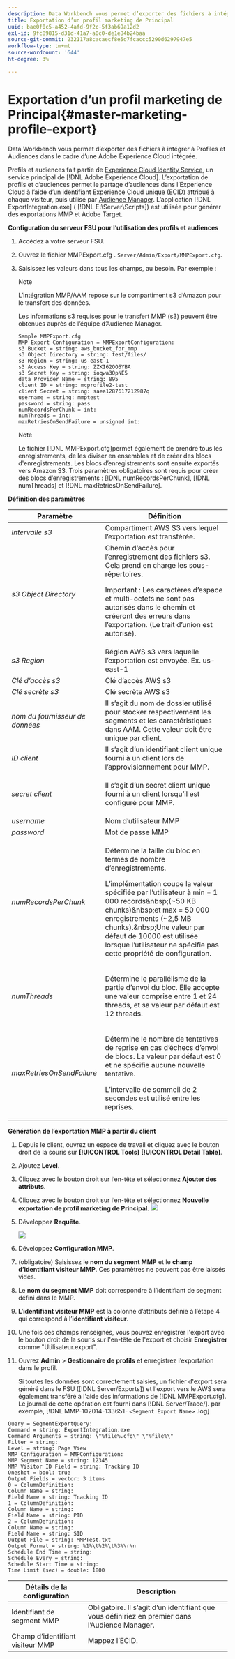 ```yaml
---
description: Data Workbench vous permet d’exporter des fichiers à intégrer à l’exportation de profils et d’audiences dans le cadre d’une Adobe Experience Cloud intégrée.
title: Exportation d’un profil marketing de Principal
uuid: bae0f0c5-a452-4afd-9f2c-5f3ab69a12d2
exl-id: 9fc89815-d31d-41a7-a0c0-de1e84b24baa
source-git-commit: 232117a8cacaecf8e5d7fcaccc5290d6297947e5
workflow-type: tm+mt
source-wordcount: '644'
ht-degree: 3%

---
```


# Exportation d’un profil marketing de Principal{#master-marketing-profile-export}

Data Workbench vous permet d’exporter des fichiers à intégrer à Profiles et Audiences dans le cadre d’une Adobe Experience Cloud intégrée.

<!-- <a id="section_731922BC8628479198A41EF3EA72F2FF"></a> -->

Profils et audiences fait partie de [Experience Cloud Identity Service](https://experienceleague.adobe.com/docs/id-service/using/home.html?lang=fr), un service principal de [!DNL Adobe Experience Cloud]. L’exportation de profils et d’audiences permet le partage d’audiences dans l’Experience Cloud à l’aide d’un identifiant Experience Cloud unique (ECID) attribué à chaque visiteur, puis utilisé par [Audience Manager](https://docs.adobe.com/content/help/fr-FR/experience-cloud/user-guides/home.html). L’application [!DNL ExportIntegration.exe] ( [!DNL E:\Server\Scripts]) est utilisée pour générer des exportations MMP et Adobe Target.

**Configuration du serveur FSU pour l’utilisation des profils et audiences**

1. Accédez à votre serveur FSU.
1. Ouvrez le fichier MMPExport.cfg . `Server/Admin/Export/MMPExport.cfg`.
1. Saisissez les valeurs dans tous les champs, au besoin. Par exemple :

   >[!NOTE]
   >
   >L’intégration MMP/AAM repose sur le compartiment s3 d’Amazon pour le transfert des données.
   >
   >
   >Les informations s3 requises pour le transfert MMP (s3) peuvent être obtenues auprès de l’équipe d’Audience Manager.

   ```
   Sample MMPExport.cfg
   MMP Export Configuration = MMPExportConfiguration: 
   s3 Bucket = string: aws_bucket_for_mmp 
   s3 Object Directory = string: test/files/ 
   s3 Region = string: us-east-1 
   s3 Access Key = string: ZZKI62OO5YBA 
   s3 Secret Key = string: ioqwa3OpNE5 
   data Provider Name = string: 895 
   client ID = string: mcprofile2-test 
   client Secret = string: saea1287617212987q 
   username = string: mmptest 
   password = string: pass 
   numRecordsPerChunk = int:  
   numThreads = int:  
   maxRetriesOnSendFailure = unsigned int:
   ```

   >[!NOTE]
   >
   >Le fichier [!DNL MMPExport.cfg]permet également de prendre tous les enregistrements, de les diviser en ensembles et de créer des blocs d&#39;enregistrements. Les blocs d’enregistrements sont ensuite exportés vers Amazon S3. Trois paramètres obligatoires sont requis pour créer des blocs d’enregistrements : [!DNL numRecordsPerChunk], [!DNL numThreads] et [!DNL maxRetriesOnSendFailure].

**Définition des paramètres**

<table id="table_DDEFBC45895A4663973F9C2EB9052FEF"> 
 <thead> 
  <tr> 
   <th colname="col1" class="entry"> Paramètre </th> 
   <th colname="col2" class="entry"> Définition </th> 
  </tr> 
 </thead>
 <tbody> 
  <tr> 
   <td colname="col1"> <i>Intervalle s3</i> </td> 
   <td colname="col2"> Compartiment AWS S3 vers lequel l’exportation est transférée. </td> 
  </tr> 
  <tr> 
   <td colname="col1"> <i>s3 Object Directory</i> </td> 
   <td colname="col2"> Chemin d’accès pour l’enregistrement des fichiers s3. Cela prend en charge les sous-répertoires. <p> <p>Important :  Les caractères d’espace et multi-octets ne sont pas autorisés dans le chemin et créeront des erreurs dans l’exportation. (Le trait d’union est autorisé). </p> </p> </td> 
  </tr> 
  <tr> 
   <td colname="col1"> <i>s3 Region</i> </td> 
   <td colname="col2"> Région AWS s3 vers laquelle l’exportation est envoyée. Ex. us-east-1 </td> 
  </tr> 
  <tr> 
   <td colname="col1"> <i>Clé d’accès s3</i> </td> 
   <td colname="col2"> Clé d’accès AWS s3 </td> 
  </tr> 
  <tr> 
   <td colname="col1"> <i>Clé secrète s3</i> </td> 
   <td colname="col2"> Clé secrète AWS s3 </td> 
  </tr> 
  <tr> 
   <td colname="col1"> <i>nom du fournisseur de données</i> </td> 
   <td colname="col2"> Il s’agit du nom de dossier utilisé pour stocker respectivement les segments et les caractéristiques dans AAM. Cette valeur doit être unique par client. </td> 
  </tr> 
  <tr> 
   <td colname="col1"> <i>ID client</i> </td> 
   <td colname="col2"> Il s’agit d’un identifiant client unique fourni à un client lors de l’approvisionnement pour MMP. </td> 
  </tr> 
  <tr> 
   <td colname="col1"> <i>secret client</i> </td> 
   <td colname="col2"> <p><i></i>Il s’agit d’un secret client unique fourni à un client lorsqu’il est configuré pour MMP. </p> </td> 
  </tr> 
  <tr> 
   <td colname="col1"> <i>username</i> </td> 
   <td colname="col2"> Nom d’utilisateur MMP </td> 
  </tr> 
  <tr> 
   <td colname="col1"> <i>password</i> </td> 
   <td colname="col2"> Mot de passe MMP </td> 
  </tr> 
  <tr> 
   <td colname="col1"> <i>numRecordsPerChunk</i> </td> 
   <td colname="col2"> <p>Détermine la taille du bloc en termes de nombre d’enregistrements. </p> <p>L’implémentation coupe la valeur spécifiée par l’utilisateur à min = 1 000 records&amp;nbsp;(~50 KB chunks)&amp;nbsp;et max = 50 000 enregistrements (~2,5 MB chunks).&amp;nbsp;Une valeur par défaut de 10000 est utilisée lorsque l’utilisateur ne spécifie pas cette propriété de configuration. </p> </td> 
  </tr> 
  <tr> 
   <td colname="col1"> <i>numThreads</i> </td> 
   <td colname="col2"> <p>Détermine le parallélisme de la partie d’envoi du bloc. Elle accepte une valeur comprise entre 1 et 24 threads, et sa valeur par défaut est 12 threads. </p> </td> 
  </tr> 
  <tr> 
   <td colname="col1"> <i>maxRetriesOnSendFailure</i> </td> 
   <td colname="col2"> <p>Détermine le nombre de tentatives de reprise en cas d’échecs d’envoi de blocs. La valeur par défaut est 0 et ne spécifie aucune nouvelle tentative. </p> <p>L’intervalle de sommeil de 2 secondes est utilisé entre les reprises. </p> </td> 
  </tr> 
 </tbody> 
</table>

**Génération de l’exportation MMP à partir du client**

1. Depuis le client, ouvrez un espace de travail et cliquez avec le bouton droit de la souris sur **[!UICONTROL Tools]** **[!UICONTROL Detail Table]**.
1. Ajoutez **Level**.
1. Cliquez avec le bouton droit sur l’en-tête et sélectionnez **Ajouter des attributs**.
1. Cliquez avec le bouton droit sur l’en-tête et sélectionnez **Nouvelle exportation de profil marketing de Principal**. ![](assets/mmp_mmp_export.png)
1. Développez **Requête**.

   ![](assets/mmp_mmp_query.png)

1. Développez **Configuration MMP**.
1. (obligatoire) Saisissez le **nom du segment MMP** et le **champ d’identifiant visiteur MMP**. Ces paramètres ne peuvent pas être laissés vides.
1. Le **nom du segment MMP** doit correspondre à l’identifiant de segment défini dans le MMP.
1. **L’identifiant visiteur MMP** est la colonne d’attributs définie à l’étape 4 qui correspond à l’**identifiant visiteur**.
1. Une fois ces champs renseignés, vous pouvez enregistrer l&#39;export avec le bouton droit de la souris sur l&#39;en-tête de l&#39;export et choisir **Enregistrer** comme &quot;Utilisateur\.export&quot;.
1. Ouvrez **Admin** > **Gestionnaire de profils** et enregistrez l’exportation dans le profil.

   Si toutes les données sont correctement saisies, un fichier d&#39;export sera généré dans le FSU ([!DNL Server/Exports]) et l&#39;export vers le AWS sera également transféré à l&#39;aide des informations de [!DNL MMPExport.cfg]. Le journal de cette opération est fourni dans [!DNL Server/Trace/]. par exemple, [!DNL MMP-102014-133651- `<Segment Export Name>` .log]

```
Query = SegmentExportQuery: 
Command = string: ExportIntegration.exe 
Command Arguments = string: \"%file%.cfg\" \"%file%\" 
Filter = string: 
Level = string: Page View 
MMP Configuration = MMPConfiguration: 
MMP Segment Name = string: 12345 
MMP Visitor ID Field = string: Tracking ID 
Oneshot = bool: true 
Output Fields = vector: 3 items 
0 = ColumnDefinition: 
Column Name = string: 
Field Name = string: Tracking ID 
1 = ColumnDefinition: 
Column Name = string: 
Field Name = string: PID 
2 = ColumnDefinition: 
Column Name = string: 
Field Name = string: SID 
Output File = string: MMPTest.txt 
Output Format = string: %1%\t%2%\t%3%\r\n 
Schedule End Time = string: 
Schedule Every = string: 
Schedule Start Time = string: 
Time Limit (sec) = double: 1800 
```

| Détails de la configuration | Description |
|---|---|
| Identifiant de segment MMP | Obligatoire. Il s’agit d’un identifiant que vous définiriez en premier dans l’Audience Manager. |
| Champ d’identifiant visiteur MMP | Mappez l’ECID. |
